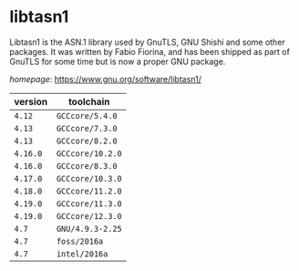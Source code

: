 # libtasn1

Libtasn1 is the ASN.1 library used by GnuTLS, GNU Shishi and some other packages.  It was written by Fabio Fiorina, and has been shipped as part of GnuTLS  for some time but is now a proper GNU package.

*homepage*: <https://www.gnu.org/software/libtasn1/>

version | toolchain
--------|----------
``4.12`` | ``GCCcore/5.4.0``
``4.13`` | ``GCCcore/7.3.0``
``4.13`` | ``GCCcore/8.2.0``
``4.16.0`` | ``GCCcore/10.2.0``
``4.16.0`` | ``GCCcore/8.3.0``
``4.17.0`` | ``GCCcore/10.3.0``
``4.18.0`` | ``GCCcore/11.2.0``
``4.19.0`` | ``GCCcore/11.3.0``
``4.19.0`` | ``GCCcore/12.3.0``
``4.7`` | ``GNU/4.9.3-2.25``
``4.7`` | ``foss/2016a``
``4.7`` | ``intel/2016a``
